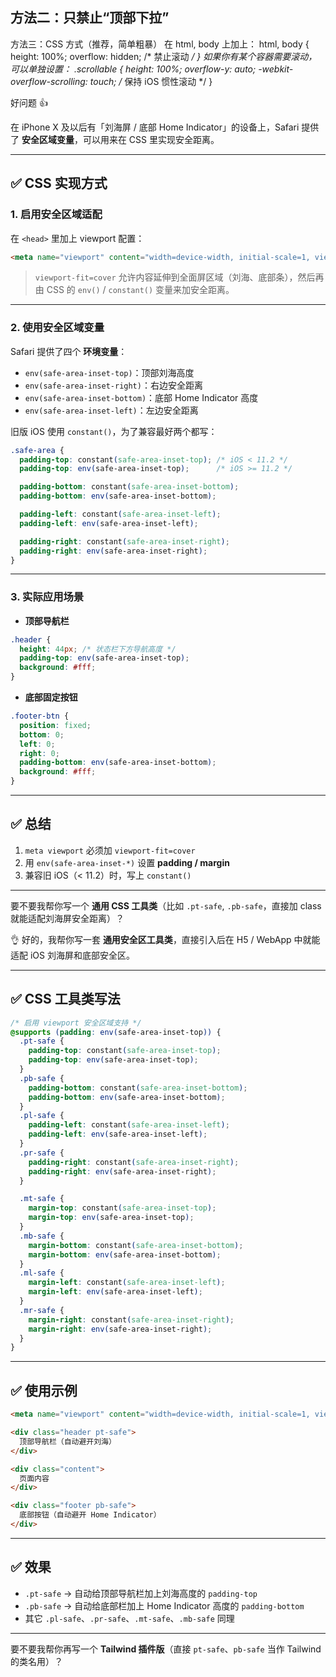 ## 方法二：只禁止“顶部下拉”
方法三：CSS 方式（推荐，简单粗暴）
在 html, body 上加上：
html, body {
  height: 100%;
  overflow: hidden;   /* 禁止滚动 */
}
如果你有某个容器需要滚动，可以单独设置：
.scrollable {
  height: 100%;
  overflow-y: auto;
  -webkit-overflow-scrolling: touch; /* 保持 iOS 惯性滚动 */
}




好问题 👍

在 iPhone X 及以后有「刘海屏 / 底部 Home Indicator」的设备上，Safari 提供了 **安全区域变量**，可以用来在 CSS 里实现安全距离。

---

## ✅ CSS 实现方式

### 1. 启用安全区域适配

在 `<head>` 里加上 viewport 配置：

```html
<meta name="viewport" content="width=device-width, initial-scale=1, viewport-fit=cover">
```

> `viewport-fit=cover` 允许内容延伸到全面屏区域（刘海、底部条），然后再由 CSS 的 `env()` / `constant()` 变量来加安全距离。

---

### 2. 使用安全区域变量

Safari 提供了四个 **环境变量**：

* `env(safe-area-inset-top)`：顶部刘海高度
* `env(safe-area-inset-right)`：右边安全距离
* `env(safe-area-inset-bottom)`：底部 Home Indicator 高度
* `env(safe-area-inset-left)`：左边安全距离

旧版 iOS 使用 `constant()`，为了兼容最好两个都写：

```css
.safe-area {
  padding-top: constant(safe-area-inset-top); /* iOS < 11.2 */
  padding-top: env(safe-area-inset-top);      /* iOS >= 11.2 */

  padding-bottom: constant(safe-area-inset-bottom);
  padding-bottom: env(safe-area-inset-bottom);

  padding-left: constant(safe-area-inset-left);
  padding-left: env(safe-area-inset-left);

  padding-right: constant(safe-area-inset-right);
  padding-right: env(safe-area-inset-right);
}
```

---

### 3. 实际应用场景

* **顶部导航栏**

```css
.header {
  height: 44px; /* 状态栏下方导航高度 */
  padding-top: env(safe-area-inset-top);
  background: #fff;
}
```

* **底部固定按钮**

```css
.footer-btn {
  position: fixed;
  bottom: 0;
  left: 0;
  right: 0;
  padding-bottom: env(safe-area-inset-bottom);
  background: #fff;
}
```

---

## ✅ 总结

1. `meta viewport` 必须加 `viewport-fit=cover`
2. 用 `env(safe-area-inset-*)` 设置 **padding / margin**
3. 兼容旧 iOS（< 11.2）时，写上 `constant()`

---

要不要我帮你写一个 **通用 CSS 工具类**（比如 `.pt-safe`, `.pb-safe`，直接加 class 就能适配刘海屏安全距离）？



👌 好的，我帮你写一套 **通用安全区工具类**，直接引入后在 H5 / WebApp 中就能适配 iOS 刘海屏和底部安全区。

---

## ✅ CSS 工具类写法

```css
/* 启用 viewport 安全区域支持 */
@supports (padding: env(safe-area-inset-top)) {
  .pt-safe {
    padding-top: constant(safe-area-inset-top);
    padding-top: env(safe-area-inset-top);
  }
  .pb-safe {
    padding-bottom: constant(safe-area-inset-bottom);
    padding-bottom: env(safe-area-inset-bottom);
  }
  .pl-safe {
    padding-left: constant(safe-area-inset-left);
    padding-left: env(safe-area-inset-left);
  }
  .pr-safe {
    padding-right: constant(safe-area-inset-right);
    padding-right: env(safe-area-inset-right);
  }

  .mt-safe {
    margin-top: constant(safe-area-inset-top);
    margin-top: env(safe-area-inset-top);
  }
  .mb-safe {
    margin-bottom: constant(safe-area-inset-bottom);
    margin-bottom: env(safe-area-inset-bottom);
  }
  .ml-safe {
    margin-left: constant(safe-area-inset-left);
    margin-left: env(safe-area-inset-left);
  }
  .mr-safe {
    margin-right: constant(safe-area-inset-right);
    margin-right: env(safe-area-inset-right);
  }
}
```

---

## ✅ 使用示例

```html
<meta name="viewport" content="width=device-width, initial-scale=1, viewport-fit=cover">

<div class="header pt-safe">
  顶部导航栏（自动避开刘海）
</div>

<div class="content">
  页面内容
</div>

<div class="footer pb-safe">
  底部按钮（自动避开 Home Indicator）
</div>
```

---

## ✅ 效果

* `.pt-safe` → 自动给顶部导航栏加上刘海高度的 `padding-top`
* `.pb-safe` → 自动给底部栏加上 Home Indicator 高度的 `padding-bottom`
* 其它 `.pl-safe`、`.pr-safe`、`.mt-safe`、`.mb-safe` 同理

---

要不要我帮你再写一个 **Tailwind 插件版**（直接 `pt-safe`、`pb-safe` 当作 Tailwind 的类名用）？
